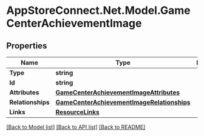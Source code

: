 # AppStoreConnect.Net.Model.GameCenterAchievementImage

## Properties

Name | Type | Description | Notes
------------ | ------------- | ------------- | -------------
**Type** | **string** |  | 
**Id** | **string** |  | 
**Attributes** | [**GameCenterAchievementImageAttributes**](GameCenterAchievementImageAttributes.md) |  | [optional] 
**Relationships** | [**GameCenterAchievementImageRelationships**](GameCenterAchievementImageRelationships.md) |  | [optional] 
**Links** | [**ResourceLinks**](ResourceLinks.md) |  | [optional] 

[[Back to Model list]](../README.md#documentation-for-models) [[Back to API list]](../README.md#documentation-for-api-endpoints) [[Back to README]](../README.md)

